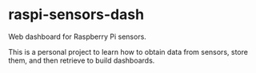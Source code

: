 # raspi-sensors-dash
Web dashboard for Raspberry Pi sensors.

This is a personal project to learn how to obtain data from sensors, store them, and then retrieve to build dashboards. 
